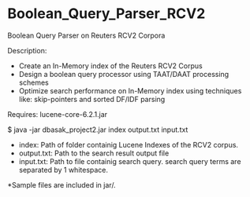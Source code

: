 # Boolean_Query_Parser_RCV2
Boolean Query Parser on Reuters RCV2 Corpora

Description:
- Create an In-Memory index of the Reuters RCV2 Corpus
- Design a boolean query processor using TAAT/DAAT processing schemes
- Optimize search performance on In-Memory index using techniques like: skip-pointers and sorted DF/IDF parsing

Requires: lucene-core-6.2.1.jar

$ java -jar dbasak_project2.jar index output.txt input.txt

- index:      Path of folder containig Lucene Indexes of the RCV2 corpus.
- output.txt: Path to the search result output file 
- input.txt:  Path to file containig search query. search query terms are separated by 1 whitespace.

*Sample files are included in jar/.
